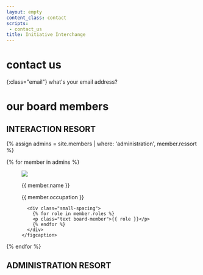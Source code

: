 ```yaml
---
layout: empty
content_class: contact
scripts:
 - contact_us
title: Initiative Interchange
---
```


# contact us

{:class="email"}
what's your email address?

# our board members

<div id="interaction-circles"></div>

## INTERACTION RESORT

<div id="administration-circles">
  {% assign admins = site.members | where: 'administration', member.ressort %}

  {% for member in admins %}
  <figure class="circle" data-id="{{ forloop.index }}">
    <img src="assets/images/contact/faces/{{ member.face }}"/>
    <figcaption>
      <p class="text board-member-name">{{ member.name }}</p>
      <p class="text board-member">{{ member.occupation }}</p>

      <div class="small-spacing">
        {% for role in member.roles %}
        <p class="text board-member">{{ role }}</p>
        {% endfor %}
      </div>
    </figcaption>
  </figure>
  {% endfor %}
</div>

## ADMINISTRATION RESORT